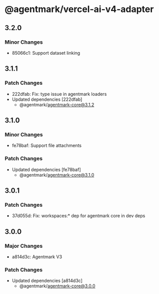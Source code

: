 # @agentmark/vercel-ai-v4-adapter

## 3.2.0

### Minor Changes

- 85066c1: Support dataset linking

## 3.1.1

### Patch Changes

- 222dfab: Fix: type issue in agentmark loaders
- Updated dependencies [222dfab]
  - @agentmark/agentmark-core@3.1.2

## 3.1.0

### Minor Changes

- fe78baf: Support file attachments

### Patch Changes

- Updated dependencies [fe78baf]
  - @agentmark/agentmark-core@3.1.0

## 3.0.1

### Patch Changes

- 37d055d: Fix: workspaces:\* dep for agentmark core in dev deps

## 3.0.0

### Major Changes

- a814d3c: Agentmark V3

### Patch Changes

- Updated dependencies [a814d3c]
  - @agentmark/agentmark-core@3.0.0

